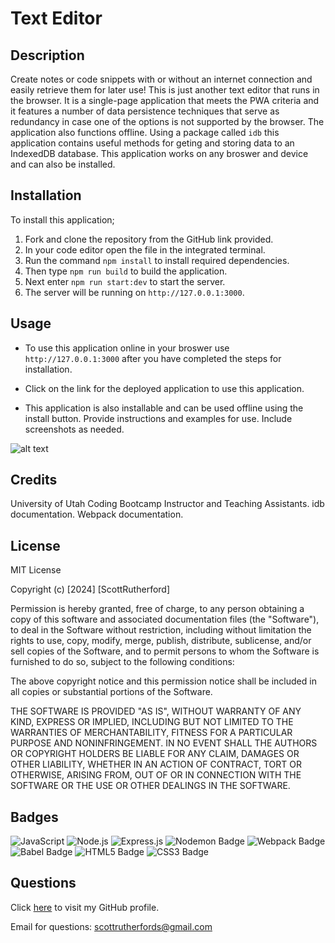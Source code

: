 # Text Editor 

## Description

Create notes or code snippets with or without an internet connection and easily retrieve them for later use! This is just another text editor that runs in the browser. It is a single-page application that meets the PWA criteria and it features a number of data persistence techniques that serve as redundancy in case one of the options is not supported by the browser. The application also functions offline. Using a package called `idb` this application contains useful methods for geting and storing data to an IndexedDB database. This application works on any broswer and device and can also be installed.

## Installation

To install this application; 

1. Fork and clone the repository from the GitHub link provided.
2. In your code editor open the file in the integrated terminal.
3. Run the command `npm install` to install required dependencies.
4. Then type `npm run build` to build the application.
5. Next enter `npm run start:dev` to start the server. 
6. The server will be running on `http://127.0.0.1:3000`.


## Usage

- To use this application online in your broswer use `http://127.0.0.1:3000` after you have completed the steps for installation. 

- Click on the link for the deployed application to use this application. 

- This application is also installable and can be used offline using the install button. 
Provide instructions and examples for use. Include screenshots as needed.

![alt text](assets/images/screenshot.png)

## Credits

University of Utah Coding Bootcamp Instructor and Teaching Assistants. idb documentation. Webpack documentation. 

## License

MIT License

Copyright (c) [2024] [ScottRutherford]

Permission is hereby granted, free of charge, to any person obtaining a copy
of this software and associated documentation files (the "Software"), to deal
in the Software without restriction, including without limitation the rights
to use, copy, modify, merge, publish, distribute, sublicense, and/or sell
copies of the Software, and to permit persons to whom the Software is
furnished to do so, subject to the following conditions:

The above copyright notice and this permission notice shall be included in all
copies or substantial portions of the Software.

THE SOFTWARE IS PROVIDED "AS IS", WITHOUT WARRANTY OF ANY KIND, EXPRESS OR
IMPLIED, INCLUDING BUT NOT LIMITED TO THE WARRANTIES OF MERCHANTABILITY,
FITNESS FOR A PARTICULAR PURPOSE AND NONINFRINGEMENT. IN NO EVENT SHALL THE
AUTHORS OR COPYRIGHT HOLDERS BE LIABLE FOR ANY CLAIM, DAMAGES OR OTHER
LIABILITY, WHETHER IN AN ACTION OF CONTRACT, TORT OR OTHERWISE, ARISING FROM,
OUT OF OR IN CONNECTION WITH THE SOFTWARE OR THE USE OR OTHER DEALINGS IN THE
SOFTWARE.

## Badges

![JavaScript](https://img.shields.io/badge/JavaScript-F7DF1E?style=for-the-badge&logo=javascript&logoColor=black)
![Node.js](https://img.shields.io/badge/Node.js-43853D?style=for-the-badge&logo=node.js&logoColor=white)
![Express.js](https://img.shields.io/badge/Express.js-404D59?style=for-the-badge)
![Nodemon Badge](https://img.shields.io/badge/Nodemon-76D04B?logo=nodemon&logoColor=fff&style=for-the-badge)
![Webpack Badge](https://img.shields.io/badge/Webpack-8DD6F9?logo=webpack&logoColor=000&style=for-the-badge)
![Babel Badge](https://img.shields.io/badge/Babel-F9DC3E?logo=babel&logoColor=000&style=for-the-badge)
![HTML5 Badge](https://img.shields.io/badge/HTML5-E34F26?logo=html5&logoColor=fff&style=for-the-badge)
![CSS3 Badge](https://img.shields.io/badge/CSS3-1572B6?logo=css3&logoColor=fff&style=for-the-badge)


## Questions

Click [here](https://github.com/ScottGCode) to visit my GitHub profile.

Email for questions: scottrutherfords@gmail.com 